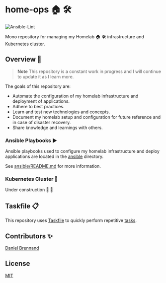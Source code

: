 # home-ops 🏠 🛠

![Ansible-Lint](https://github.com/dbrennand/home-ops/actions/workflows/ansible-lint.yml/badge.svg)

Mono repository for managing my Homelab 🏠 🛠 infrastructure and Kubernetes cluster.

## Overview 📝

> **Note**
> This repository is a constant work in progress and I will continue to update it as I learn more.

The goals of this repository are:

- Automate the configuration of my homelab infrastructure and deployment of applications.
- Adhere to best practices.
- Learn and test new technologies and concepts.
- Document my homelab setup and configuration for future reference and in case of disaster recovery.
- Share knowledge and learnings with others.

### Ansible Playbooks ▶️

Ansible playbooks used to configure my homelab infrastructure and deploy applications are located in the [ansible](ansible) directory.

See [ansible/README.md](ansible/README.md) for more information.

### Kubernetes Cluster 🚀

Under construction 🚧 👷

## Taskfile 📋

This repository uses [Taskfile](https://taskfile.dev) to quickly perform repetitive [tasks](Taskfile.yml).

## Contributors ✨

[Daniel Brennand](https://github.com/dbrennand)

## License

[MIT](LICENSE)
